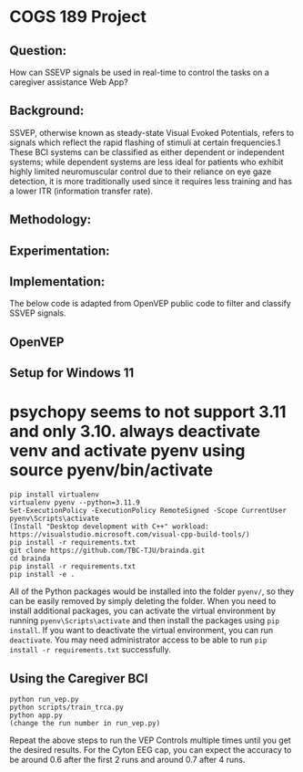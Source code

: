 # COGS 189 Project

## Question:

How can SSEVP signals be used in real-time to control the tasks on a caregiver assistance Web App?

## Background:

SSVEP, otherwise known as steady-state Visual Evoked Potentials, refers to signals which reflect the rapid flashing of stimuli at certain frequencies.1 These BCI systems can be classified as either dependent or independent systems; while dependent systems are less ideal for patients who exhibit highly limited neuromuscular control due to their reliance on eye gaze detection, it is more traditionally used since it requires less training and has a lower ITR (information transfer rate).

## Methodology:

## Experimentation:

## Implementation:

The below code is adapted from OpenVEP public code to filter and classify SSVEP signals.

## OpenVEP

## Setup for Windows 11

# psychopy seems to not support 3.11 and only 3.10. always deactivate venv and activate pyenv using source pyenv/bin/activate

```
pip install virtualenv
virtualenv pyenv --python=3.11.9
Set-ExecutionPolicy -ExecutionPolicy RemoteSigned -Scope CurrentUser
pyenv\Scripts\activate
(Install "Desktop development with C++" workload: https://visualstudio.microsoft.com/visual-cpp-build-tools/)
pip install -r requirements.txt
git clone https://github.com/TBC-TJU/brainda.git
cd brainda
pip install -r requirements.txt
pip install -e .
```

All of the Python packages would be installed into the folder `pyenv/`, so they can be easily removed by simply deleting the folder. When you need to install additional packages, you can activate the virtual environment by running `pyenv\Scripts\activate` and then install the packages using `pip install`. If you want to deactivate the virtual environment, you can run `deactivate`. You may need administrator access to be able to run `pip install -r requirements.txt` successfully.

## Using the Caregiver BCI

```
python run_vep.py
python scripts/train_trca.py
python app.py
(change the run number in run_vep.py)
```

Repeat the above steps to run the VEP Controls multiple times until you get the desired results. For the Cyton EEG cap, you can expect the accuracy to be around 0.6 after the first 2 runs and around 0.7 after 4 runs.
